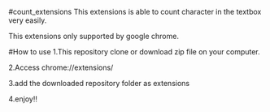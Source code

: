 #count_extensions
This extensions is able to count character in the textbox very easily.

This extensions only supported by google chrome.

#How to use 
1.This repository clone or download zip file on your computer.

2.Access chrome://extensions/ 

3.add the downloaded repository folder as extensions

4.enjoy!!
